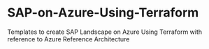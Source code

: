 # SAP-on-Azure-Using-Terraform
Templates to create SAP Landscape on Azure Using Terraform with reference to Azure Reference Architecture
